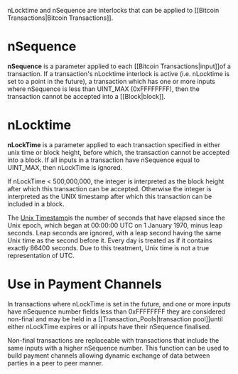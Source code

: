 nLocktime and nSequence are interlocks that can be applied to [[Bitcoin Transactions|Bitcoin Transactions]].

# nSequence

**nSequence** is a parameter applied to each
[[Bitcoin Transactions|input]]of a
transaction. If a transaction\'s nLocktime interlock is active (i.e.
nLocktime is set to a point in the future), a transaction which has one
or more inputs where nSequence is less than UINT_MAX (0xFFFFFFFF), then
the transaction cannot be accepted into a [[Block|block]].

# nLocktime

**nLockTime** is a parameter applied to each transaction specified in
either unix time or block height, before which, the transaction cannot
be accepted into a block. If all inputs in a transaction have nSequence
equal to UINT_MAX, then nLockTime is ignored.

If nLockTime \< 500,000,000, the integer is interpreted as the block
height after which this transaction can be accepted. Otherwise the
integer is interpreted as the UNIX timestamp after which this
transaction can be included in a block.

The [Unix
Timestamp](https://en.wikipedia.org/wiki/Unix_Timestamp "wikipedia:Unix Timestamp")is the number of seconds that have elapsed since the Unix epoch, which
began at 00:00:00 UTC on 1 January 1970, minus leap seconds. Leap
seconds are ignored, with a leap second having the same Unix time as the
second before it. Every day is treated as if it contains exactly 86400
seconds. Due to this treatment, Unix time is not a true representation
of UTC.

# Use in Payment Channels

In transactions where nLockTime is set in the future, and one or more
inputs have nSequence number fields less than 0xFFFFFFFF they are
considered non-final and may be held in a [[Transaction_Pools|transaction pool]]until either nLockTime
expires or all inputs have their nSequence finalised.

Non-final transactions are replaceable with transactions that include
the same inputs with a higher nSequence number. This function can be
used to build payment channels allowing dynamic exchange of data between
parties in a peer to peer manner.